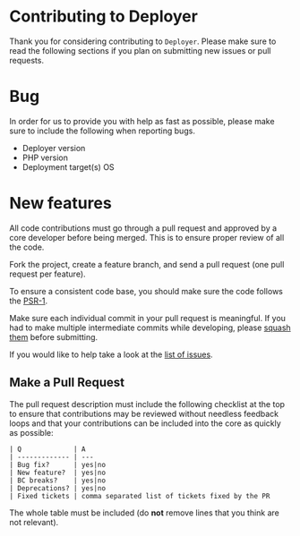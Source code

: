 # Contributing to Deployer

Thank you for considering contributing to `Deployer`. Please make sure to read the following sections if you plan on submitting new issues or pull requests.

# Bug

In order for us to provide you with help as fast as possible, please make sure to include the following when reporting bugs.

* Deployer version
* PHP version
* Deployment target(s) OS

# New features

All code contributions must go through a pull request and approved by a core developer before being merged.
This is to ensure proper review of all the code.

Fork the project, create a feature branch, and send a pull request (one pull request per feature).

To ensure a consistent code base, you should make sure the code follows
the [PSR-1](https://github.com/php-fig/fig-standards/blob/master/accepted/PSR-1-basic-coding-standard.md).

Make sure each individual commit in your pull request is meaningful. 
If you had to make multiple intermediate commits while developing, please [squash them](http://www.git-scm.com/book/en/v2/Git-Tools-Rewriting-History#Changing-Multiple-Commit-Messages) 
before submitting.

If you would like to help take a look at the [list of issues](https://github.com/deployphp/deployer/issues).


## Make a Pull Request

The pull request description must include the following checklist at the top
to ensure that contributions may be reviewed without needless feedback
loops and that your contributions can be included into the core as quickly as
possible:

```
| Q             | A
| ------------- | ---
| Bug fix?      | yes|no
| New feature?  | yes|no
| BC breaks?    | yes|no
| Deprecations? | yes|no
| Fixed tickets | comma separated list of tickets fixed by the PR
```

The whole table must be included (do **not** remove lines that you think are
not relevant).
